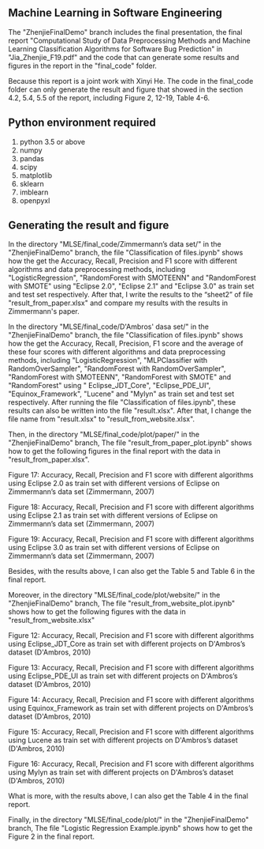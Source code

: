 ## Machine Learning in Software Engineering
The "ZhenjieFinalDemo" branch includes the final presentation, the final report "Computational Study of Data Preprocessing Methods and Machine Learning Classification Algorithms for Software Bug Prediction" in "Jia_Zhenjie_F19.pdf" and the code that can generate some results and figures in the report in the "final_code" folder. 

Because this report is a joint work with Xinyi He. The code in the final_code folder can only generate the result and figure that showed in the section 4.2, 5.4, 5.5 of the report, including Figure 2, 12-19, Table 4-6.

## Python environment required
1. python 3.5 or above
2. numpy
3. pandas
4. scipy
5. matplotlib
6. sklearn
7. imblearn
8. openpyxl

## Generating the result and figure 
In the directory "MLSE/final_code/Zimmermann’s data set/" in the "ZhenjieFinalDemo" branch, the file "Classification of files.ipynb" shows how the get the Accuracy, Recall, Precision and F1 score with different algorithms and data preprocessing methods, including "LogisticRegression", "RandomForest with SMOTEENN" and "RandomForest with SMOTE" using "Eclipse 2.0", "Eclipse 2.1" and "Eclipse 3.0" as train set and test set respectively. After that, I write the results to the “sheet2” of file "result_from_paper.xlsx" and compare my results with the results in Zimmermann's paper.

In the directory "MLSE/final_code/D'Ambros' dasa set/" in the "ZhenjieFinalDemo" branch, the file "Classification of files.ipynb" shows how the get the Accuracy, Recall, Precision, F1 score and the average of these four scores with different algorithms and data preprocessing methods, including "LogisticRegression", "MLPClassifier with RandomOverSampler", "RandomForest with RandomOverSampler", "RandomForest with SMOTEENN", "RandomForest with SMOTE" and "RandomForest" using " Eclipse_JDT_Core", "Eclipse_PDE_UI", "Equinox_Framework", "Lucene" and "Mylyn" as train set and test set respectively. After running the file "Classification of files.ipynb", these results can also be written into the file "result.xlsx". After that, I change the file name from "result.xlsx" to "result_from_website.xlsx".

Then, in the directory "MLSE/final_code/plot/paper/" in the "ZhenjieFinalDemo" branch, The file "result_from_paper_plot.ipynb" shows how to get the following figures in the final report with the data in "result_from_paper.xlsx".

Figure 17: Accuracy, Recall, Precision and F1 score with different algorithms using Eclipse 2.0 as train set with different versions of Eclipse on Zimmermann’s data set (Zimmermann, 2007) 

Figure 18: Accuracy, Recall, Precision and F1 score with different algorithms using Eclipse 2.1 as train set with different versions of Eclipse on Zimmermann’s data set (Zimmermann, 2007) 

Figure 19: Accuracy, Recall, Precision and F1 score with different algorithms using Eclipse 3.0 as train set with different versions of Eclipse on Zimmermann’s data set (Zimmermann, 2007)

Besides, with the results above, I can also get the Table 5 and Table 6 in the final report.

Moreover, in the directory "MLSE/final_code/plot/website/" in the "ZhenjieFinalDemo" branch, The file "result_from_website_plot.ipynb" shows how to get the following figures with the data in "result_from_website.xlsx"

Figure 12: Accuracy, Recall, Precision and F1 score with different algorithms using Eclipse_JDT_Core as train set with different projects on D'Ambros’s dataset (D'Ambros, 2010)

Figure 13: Accuracy, Recall, Precision and F1 score with different algorithms using Eclipse_PDE_UI as train set with different projects on D'Ambros’s dataset (D'Ambros, 2010)  

Figure 14: Accuracy, Recall, Precision and F1 score with different algorithms using Equinox_Framework as train set with different projects on D'Ambros’s dataset (D'Ambros, 2010) 

Figure 15: Accuracy, Recall, Precision and F1 score with different algorithms using Lucene as train set with different projects on D'Ambros’s dataset (D'Ambros, 2010)  

Figure 16: Accuracy, Recall, Precision and F1 score with different algorithms using Mylyn as train set with different projects on D'Ambros’s dataset (D'Ambros, 2010)  

What is more, with the results above, I can also get the Table 4 in the final report.

Finally, in the directory "MLSE/final_code/plot/" in the "ZhenjieFinalDemo" branch, The file "Logistic Regression Example.ipynb" shows how to get the Figure 2 in the final report.
